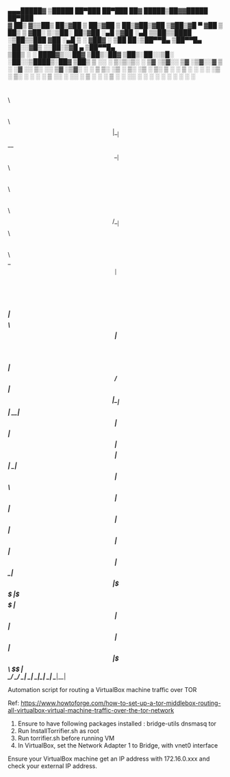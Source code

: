 ▄▄▄█████▓ ▒█████   ██▀███   ██▀███   ██▓  █████▒██▓▓█████  ██▀███  
▓  ██▒ ▓▒▒██▒  ██▒▓██ ▒ ██▒▓██ ▒ ██▒▓██▒▓██   ▒▓██▒▓█   ▀ ▓██ ▒ ██▒
▒ ▓██░ ▒░▒██░  ██▒▓██ ░▄█ ▒▓██ ░▄█ ▒▒██▒▒████ ░▒██▒▒███   ▓██ ░▄█ ▒
░ ▓██▓ ░ ▒██   ██░▒██▀▀█▄  ▒██▀▀█▄  ░██░░▓█▒  ░░██░▒▓█  ▄ ▒██▀▀█▄  
  ▒██▒ ░ ░ ████▓▒░░██▓ ▒██▒░██▓ ▒██▒░██░░▒█░   ░██░░▒████▒░██▓ ▒██▒
  ▒ ░░   ░ ▒░▒░▒░ ░ ▒▓ ░▒▓░░ ▒▓ ░▒▓░░▓   ▒ ░   ░▓  ░░ ▒░ ░░ ▒▓ ░▒▓░
    ░      ░ ▒ ▒░   ░▒ ░ ▒░  ░▒ ░ ▒░ ▒ ░ ░      ▒ ░ ░ ░  ░  ░▒ ░ ▒░
  ░      ░ ░ ░ ▒    ░░   ░   ░░   ░  ▒ ░ ░ ░    ▒ ░   ░     ░░   ░ 
             ░ ░     ░        ░      ░          ░     ░  ░   ░     
                                                                   
  $$\                                   $$\  $$$$$$\  $$\                     
  $$ |                                  \__|$$  __$$\ \__|                    
$$$$$$\    $$$$$$\   $$$$$$\   $$$$$$\  $$\ $$ /  \__|$$\  $$$$$$\   $$$$$$\  
\_$$  _|  $$  __$$\ $$  __$$\ $$  __$$\ $$ |$$$$\     $$ |$$  __$$\ $$  __$$\ 
  $$ |    $$ /  $$ |$$ |  \__|$$ |  \__|$$ |$$  _|    $$ |$$$$$$$$ |$$ |  \__|
  $$ |$$\ $$ |  $$ |$$ |      $$ |      $$ |$$ |      $$ |$$   ____|$$ |      
  \$$$$  |\$$$$$$  |$$ |      $$ |      $$ |$$ |      $$ |\$$$$$$$\ $$ |      
   \____/  \______/ \__|      \__|      \__|\__|      \__| \_______|\__|

Automation script for routing a VirtualBox machine traffic over TOR

Ref: https://www.howtoforge.com/how-to-set-up-a-tor-middlebox-routing-all-virtualbox-virtual-machine-traffic-over-the-tor-network

1. Ensure to have following packages installed : bridge-utils dnsmasq tor
2. Run InstallTorrifier.sh as root
3. Run torrifier.sh before running VM
4. In VirtualBox, set the Network Adapter 1 to Bridge, with vnet0 interface

Ensure your VirtualBox machine get an IP address with 172.16.0.xxx and check your external IP address.

